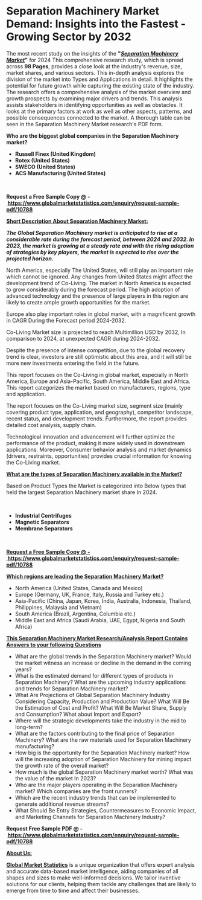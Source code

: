 <h1>Separation Machinery Market Demand: Insights into the Fastest - Growing Sector by 2032</h1>
<p>The most recent study on the insights of the <strong>"</strong><a href="https://www.globalmarketstatistics.com/market-reports/separation-machinery-market-10788"><strong><em>Separation Machinery Market</em></strong></a><strong>"</strong>&nbsp;for 2024 This comprehensive research study, which is spread across <strong>98 Pages</strong>, provides a close look at the industry's revenue, size, market shares, and various sectors. This in-depth analysis explores the division of the market into Types and Applications in detail. It highlights the potential for future growth while capturing the existing state of the industry. The research offers a comprehensive analysis of the market overview and growth prospects by examining major drivers and trends. This analysis assists stakeholders in identifying opportunities as well as obstacles. It looks at the primary factors at work as well as other aspects, patterns, and possible consequences connected to the market. A thorough table can be seen in the Separation Machinery Market research's PDF form.</p>
<p><strong>Who are the biggest global companies in the Separation Machinery market?<br /></strong></p>
<ul>
<li><strong>Russell Finex (United Kingdom)</strong></li>
<li><strong>Rotex (United States)</strong></li>
<li><strong>SWECO (United States)</strong></li>
<li><strong>ACS Manufacturing (United States)</strong></li>
</ul>
<p>&nbsp;</p>
<p><strong>Request a Free Sample Copy @ -&nbsp;</strong><a href="https://www.globalmarketstatistics.com/enquiry/request-sample-pdf/10788"><strong>https://www.globalmarketstatistics.com/enquiry/request-sample-pdf/10788</strong></a></p>
<p><strong><u>Short Description About Separation Machinery Market:</u></strong></p>
<p><strong><em>The Global Separation Machinery market is anticipated to rise at a considerable rate during the forecast period, between 2024 and 2032. In 2023, the market is growing at a steady rate and with the rising adoption of strategies by key players, the market is expected to rise over the projected horizon.</em></strong></p>
<p>North America, especially The United States, will still play an important role which cannot be ignored. Any changes from United States might affect the development trend of Co-Living. The market in North America is expected to grow considerably during the forecast period. The high adoption of advanced technology and the presence of large players in this region are likely to create ample growth opportunities for the market.</p>
<p>Europe also play important roles in global market, with a magnificent growth in CAGR During the Forecast period 2024-2032.</p>
<p>Co-Living Market size is projected to reach Multimillion USD by 2032, In comparison to 2024, at unexpected CAGR during 2024-2032.</p>
<p>Despite the presence of intense competition, due to the global recovery trend is clear, investors are still optimistic about this area, and it will still be more new investments entering the field in the future.</p>
<p>This report focuses on the Co-Living in global market, especially in North America, Europe and Asia-Pacific, South America, Middle East and Africa. This report categorizes the market based on manufacturers, regions, type and application.</p>
<p>The report focuses on the Co-Living market size, segment size (mainly covering product type, application, and geography), competitor landscape, recent status, and development trends. Furthermore, the report provides detailed cost analysis, supply chain.</p>
<p>Technological innovation and advancement will further optimize the performance of the product, making it more widely used in downstream applications. Moreover, Consumer behavior analysis and market dynamics (drivers, restraints, opportunities) provides crucial information for knowing the Co-Living market.</p>
<p><strong><u>What are the types of Separation Machinery available in the Market?</u></strong></p>
<p>Based on Product Types the Market is categorized into Below types that held the largest Separation Machinery market share In 2024.</p>
<p>&nbsp;</p>
<ul>
<li><strong>Industrial Centrifuges</strong></li>
<li><strong>Magnetic Separators</strong></li>
<li><strong>Membrane Separators</strong></li>
</ul>
<p>&nbsp;</p>
<p><strong><u>Request a Free Sample Copy @ -&nbsp;</u></strong><a href="https://www.globalmarketstatistics.com/enquiry/request-sample-pdf/10788"><strong>https://www.globalmarketstatistics.com/enquiry/request-sample-pdf/10788</strong></a></p>
<p><strong><u>Which regions are leading the Separation Machinery Market?</u></strong></p>
<ul>
<li>North America (United States, Canada and Mexico)</li>
<li>Europe (Germany, UK, France, Italy, Russia and Turkey etc.)</li>
<li>Asia-Pacific (China, Japan, Korea, India, Australia, Indonesia, Thailand, Philippines, Malaysia and Vietnam)</li>
<li>South America (Brazil, Argentina, Columbia etc.)</li>
<li>Middle East and Africa (Saudi Arabia, UAE, Egypt, Nigeria and South Africa)</li>
</ul>
<p><strong><u>This Separation Machinery Market Research/Analysis Report Contains Answers to your following Questions</u></strong></p>
<ul>
<li>What are the global trends in the Separation Machinery market? Would the market witness an increase or decline in the demand in the coming years?</li>
<li>What is the estimated demand for different types of products in Separation Machinery? What are the upcoming industry applications and trends for Separation Machinery market?</li>
<li>What Are Projections of Global Separation Machinery Industry Considering Capacity, Production and Production Value? What Will Be the Estimation of Cost and Profit? What Will Be Market Share, Supply and Consumption? What about Import and Export?</li>
<li>Where will the strategic developments take the industry in the mid to long-term?</li>
<li>What are the factors contributing to the final price of Separation Machinery? What are the raw materials used for Separation Machinery manufacturing?</li>
<li>How big is the opportunity for the Separation Machinery market? How will the increasing adoption of Separation Machinery for mining impact the growth rate of the overall market?</li>
<li>How much is the global Separation Machinery market worth? What was the value of the market In 2023?</li>
<li>Who are the major players operating in the Separation Machinery market? Which companies are the front runners?</li>
<li>Which are the recent industry trends that can be implemented to generate additional revenue streams?</li>
<li>What Should Be Entry Strategies, Countermeasures to Economic Impact, and Marketing Channels for Separation Machinery Industry?</li>
</ul>
<p><strong>Request Free Sample PDF @ -&nbsp;</strong><a href="https://www.globalmarketstatistics.com/enquiry/request-sample-pdf/10788"><strong>https://www.globalmarketstatistics.com/enquiry/request-sample-pdf/10788</strong></a></p>
<p><strong><u>About Us:</u></strong></p>
<p><a href="https://www.globalmarketstatistics.com/enquiry/request-sample-pdf/10788"><strong>Global Market Statistics</strong></a>&nbsp;is a unique organization that offers expert analysis and accurate data-based market intelligence, aiding companies of all shapes and sizes to make well-informed decisions. We tailor inventive solutions for our clients, helping them tackle any challenges that are likely to emerge from time to time and affect their businesses.</p>